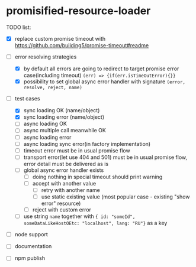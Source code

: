 # promisified-resource-loader

TODO list:
- [x] replace custom promise timeout with https://github.com/building5/promise-timeout#readme
- [ ] error resolving strategies 
  - [x] by default all errors are going to redirect to target promise error case(including timeout) `(err) => {if(err.isTimeOutError){}}`
  - [x] possibility to set global async error handler with signature `(error, resolve, reject, name)`
- [ ] test cases
  - [x] sync loading OK (name/object)
  - [x] sync loading error (name/object)
  - [ ] async loading OK
  - [ ] async multiple call meanwhile OK
  - [ ] async loading error
  - [ ] async loading sync error(in factory implementation)
  - [ ] timeout error must be in usual promise flow
  - [ ] transport error(let use 404 and 501) must be in usual promise flow, error detail must be delivered as is
  - [ ] global async error handler exists 
    - [ ] doing nothing in special timeout should print warning
    - [ ] accept with another value
        - [ ] retry with another name
        - [ ] use static existing value (most popular case - existing "show error" resource)
    - [ ] reject with custom error
  - [ ] use string `name` together with `{ id: "someId", someDataLikeHostOEtc: "localhost", lang: "RU"}` as a key
- [ ] node support   
- [ ] documentation
- [ ] npm publish
     
  
  
  
